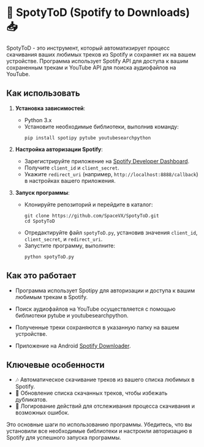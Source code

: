 # 🎵 SpotyToD (Spotify to Downloads) 📥

SpotyToD - это инструмент, который автоматизирует процесс скачивания ваших любимых треков из Spotify и сохраняет их на вашем устройстве. Программа использует Spotify API для доступа к вашим сохраненным трекам и YouTube API для поиска аудиофайлов на YouTube.

## Как использовать

1. **Установка зависимостей**:
   - Python 3.x
   - Установите необходимые библиотеки, выполнив команду:
     ```
     pip install spotipy pytube youtubesearchpython
     ```

2. **Настройка авторизации Spotify**:
   - Зарегистрируйте приложение на [Spotify Developer Dashboard](https://developer.spotify.com/dashboard/applications).
   - Получите `client_id` и `client_secret`.
   - Укажите `redirect_uri` (например, `http://localhost:8888/callback`) в настройках вашего приложения.

3. **Запуск программы**:
   - Клонируйте репозиторий и перейдите в каталог:
     ```
     git clone https://github.com/SpaceVX/SpotyToD.git
     cd SpotyToD
     ```
   - Отредактируйте файл `spotyToD.py`, установив значения `client_id`, `client_secret`, и `redirect_uri`.
   - Запустите программу, выполните:
     ```
     python spotyToD.py
     ```

## Как это работает

- Программа использует Spotipy для авторизации и доступа к вашим любимым трекам в Spotify.
- Поиск аудиофайлов на YouTube осуществляется с помощью библиотеки pytube и youtubesearchpython.
- Полученные треки сохраняются в указанную папку на вашем устройстве.

- Приложение на Android [Spotify Downloader](https://github.com/C0ntrolDev/spotify_downloader).

## Ключевые особенности

- 🎶 Автоматическое скачивание треков из вашего списка любимых в Spotify.
- 🔄 Обновление списка скачанных треков, чтобы избежать дубликатов.
- 📜 Логирование действий для отслеживания процесса скачивания и возможных ошибок.

Это основные шаги по использованию программы. Убедитесь, что вы установили все необходимые библиотеки и настроили авторизацию в Spotify для успешного запуска программы.
